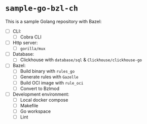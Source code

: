 # `sample-go-bzl-ch`
This is a sample Golang repository with Bazel:
- [ ] CLI:
  - [ ] Cobra CLI
- [ ] Http server:
  - [ ] `gorilla/mux`
- [ ] Database:
  - [ ] Clickhouse with `database/sql` & `Clickhouse/clickhouse-go`
- [ ] Bazel:
  - [ ] Build binary with `rules_go`
  - [ ] Generate rules with `Gazelle`
  - [ ] Build OCI image with `rule_oci`
  - [ ] Convert to Bzlmod
- [ ] Development environment:
  - [ ] Local docker compose
  - [ ] Makefile
  - [ ] Go workspace
  - [ ] Lint
